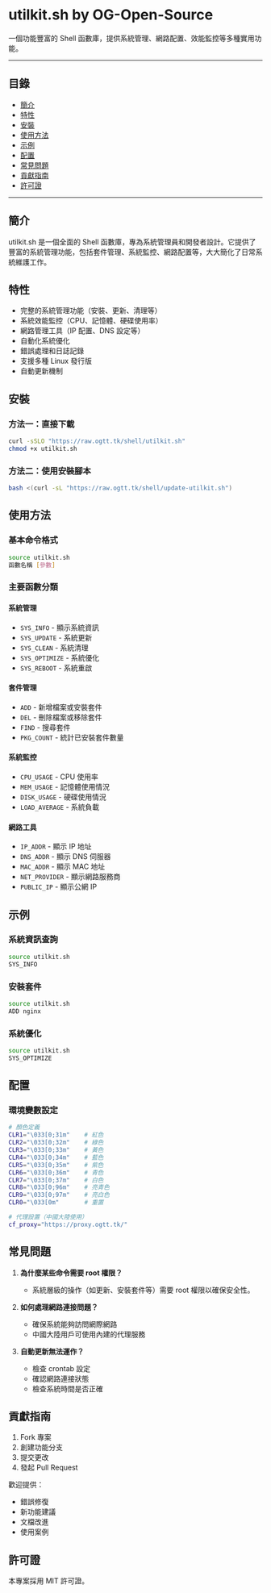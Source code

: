 # utilkit.sh by OG-Open-Source

一個功能豐富的 Shell 函數庫，提供系統管理、網路配置、效能監控等多種實用功能。

---

## 目錄
- [簡介](#簡介)
- [特性](#特性)
- [安裝](#安裝)
- [使用方法](#使用方法)
- [示例](#示例)
- [配置](#配置)
- [常見問題](#常見問題)
- [貢獻指南](#貢獻指南)
- [許可證](#許可證)

---

## 簡介

utilkit.sh 是一個全面的 Shell 函數庫，專為系統管理員和開發者設計。它提供了豐富的系統管理功能，包括套件管理、系統監控、網路配置等，大大簡化了日常系統維護工作。

## 特性

- 完整的系統管理功能（安裝、更新、清理等）
- 系統效能監控（CPU、記憶體、硬碟使用率）
- 網路管理工具（IP 配置、DNS 設定等）
- 自動化系統優化
- 錯誤處理和日誌記錄
- 支援多種 Linux 發行版
- 自動更新機制

## 安裝

### 方法一：直接下載

```bash
curl -sSLO "https://raw.ogtt.tk/shell/utilkit.sh"
chmod +x utilkit.sh
```

### 方法二：使用安裝腳本

```bash
bash <(curl -sL "https://raw.ogtt.tk/shell/update-utilkit.sh")
```

## 使用方法

### 基本命令格式

```bash
source utilkit.sh
函數名稱 [參數]
```

### 主要函數分類

#### 系統管理
- `SYS_INFO` - 顯示系統資訊
- `SYS_UPDATE` - 系統更新
- `SYS_CLEAN` - 系統清理
- `SYS_OPTIMIZE` - 系統優化
- `SYS_REBOOT` - 系統重啟

#### 套件管理
- `ADD` - 新增檔案或安裝套件
- `DEL` - 刪除檔案或移除套件
- `FIND` - 搜尋套件
- `PKG_COUNT` - 統計已安裝套件數量

#### 系統監控
- `CPU_USAGE` - CPU 使用率
- `MEM_USAGE` - 記憶體使用情況
- `DISK_USAGE` - 硬碟使用情況
- `LOAD_AVERAGE` - 系統負載

#### 網路工具
- `IP_ADDR` - 顯示 IP 地址
- `DNS_ADDR` - 顯示 DNS 伺服器
- `MAC_ADDR` - 顯示 MAC 地址
- `NET_PROVIDER` - 顯示網路服務商
- `PUBLIC_IP` - 顯示公網 IP

## 示例

### 系統資訊查詢
```bash
source utilkit.sh
SYS_INFO
```

### 安裝套件
```bash
source utilkit.sh
ADD nginx
```

### 系統優化
```bash
source utilkit.sh
SYS_OPTIMIZE
```

## 配置

### 環境變數設定

```bash
# 顏色定義
CLR1="\033[0;31m"    # 紅色
CLR2="\033[0;32m"    # 綠色
CLR3="\033[0;33m"    # 黃色
CLR4="\033[0;34m"    # 藍色
CLR5="\033[0;35m"    # 紫色
CLR6="\033[0;36m"    # 青色
CLR7="\033[0;37m"    # 白色
CLR8="\033[0;96m"    # 亮青色
CLR9="\033[0;97m"    # 亮白色
CLR0="\033[0m"       # 重置

# 代理設置（中國大陸使用）
cf_proxy="https://proxy.ogtt.tk/"
```

## 常見問題

1. **為什麼某些命令需要 root 權限？**
   - 系統層級的操作（如更新、安裝套件等）需要 root 權限以確保安全性。

2. **如何處理網路連接問題？**
   - 確保系統能夠訪問網際網路
   - 中國大陸用戶可使用內建的代理服務

3. **自動更新無法運作？**
   - 檢查 crontab 設定
   - 確認網路連接狀態
   - 檢查系統時間是否正確

## 貢獻指南

1. Fork 專案
2. 創建功能分支
3. 提交更改
4. 發起 Pull Request

歡迎提供：
- 錯誤修復
- 新功能建議
- 文檔改進
- 使用案例

## 許可證

本專案採用 MIT 許可證。